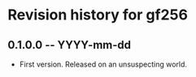 # Revision history for gf256

## 0.1.0.0  -- YYYY-mm-dd

* First version. Released on an unsuspecting world.
